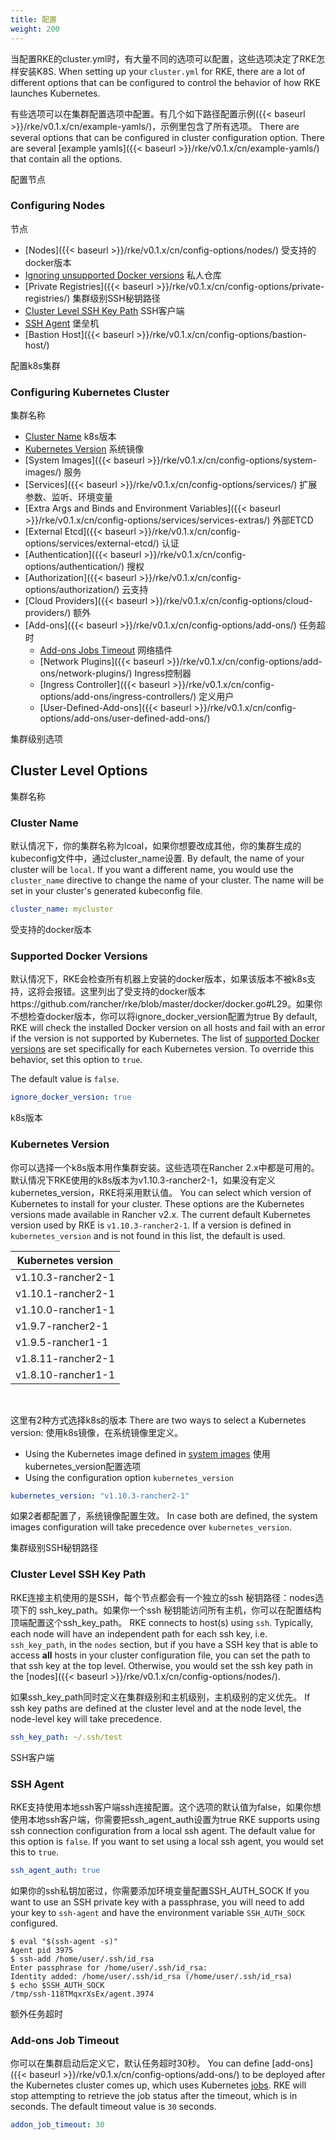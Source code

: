 ```yaml
---
title: 配置
weight: 200
---
```

当配置RKE的cluster.yml时，有大量不同的选项可以配置，这些选项决定了RKE怎样安装K8S.
When setting up your `cluster.yml` for RKE, there are a lot of different options that can be configured to control the behavior of how RKE launches Kubernetes.

有些选项可以在集群配置选项中配置。有几个如下路径配置示例({{< baseurl >}}/rke/v0.1.x/cn/example-yamls/)，示例里包含了所有选项。
There are several options that can be configured in cluster configuration option. There are several [example yamls]({{< baseurl >}}/rke/v0.1.x/cn/example-yamls/) that contain all the options.

配置节点
### Configuring Nodes
节点
* [Nodes]({{< baseurl >}}/rke/v0.1.x/cn/config-options/nodes/)
受支持的docker版本
* [Ignoring unsupported Docker versions](#supported-docker-versions)
私人仓库
* [Private Registries]({{< baseurl >}}/rke/v0.1.x/cn/config-options/private-registries/)
集群级别SSH秘钥路径
* [Cluster Level SSH Key Path](#cluster-level-ssh-key-path)
SSH客户端
* [SSH Agent](#ssh-agent)
堡垒机
* [Bastion Host]({{< baseurl >}}/rke/v0.1.x/cn/config-options/bastion-host/)


配置k8s集群
### Configuring Kubernetes Cluster
集群名称
* [Cluster Name](#cluster-name)
k8s版本
* [Kubernetes Version](#kubernetes-version)
系统镜像
* [System Images]({{< baseurl >}}/rke/v0.1.x/cn/config-options/system-images/)
服务
* [Services]({{< baseurl >}}/rke/v0.1.x/cn/config-options/services/)
扩展参数、监听、环境变量
* [Extra Args and Binds and Environment Variables]({{< baseurl >}}/rke/v0.1.x/cn/config-options/services/services-extras/)
外部ETCD
* [External Etcd]({{< baseurl >}}/rke/v0.1.x/cn/config-options/services/external-etcd/)
认证
* [Authentication]({{< baseurl >}}/rke/v0.1.x/cn/config-options/authentication/)
搜权
* [Authorization]({{< baseurl >}}/rke/v0.1.x/cn/config-options/authorization/)
云支持
* [Cloud Providers]({{< baseurl >}}/rke/v0.1.x/cn/config-options/cloud-providers/)
额外
* [Add-ons]({{< baseurl >}}/rke/v0.1.x/cn/config-options/add-ons/)
	任务超时
  * [Add-ons Jobs Timeout](#add-ons-jobs-timeout)
	网络插件
  * [Network Plugins]({{< baseurl >}}/rke/v0.1.x/cn/config-options/add-ons/network-plugins/)
	Ingress控制器
  * [Ingress Controller]({{< baseurl >}}/rke/v0.1.x/cn/config-options/add-ons/ingress-controllers/)
	定义用户
  * [User-Defined-Add-ons]({{< baseurl >}}/rke/v0.1.x/cn/config-options/add-ons/user-defined-add-ons/)

集群级别选项
## Cluster Level Options

集群名称
### Cluster Name

默认情况下，你的集群名称为lcoal，如果你想要改成其他，你的集群生成的kubeconfig文件中，通过cluster_name设置.
By default, the name of your cluster will be `local`. If you want a different name, you would use the `cluster_name` directive to change the name of your cluster. The name will be set in your cluster's generated kubeconfig file.

```yaml
cluster_name: mycluster
```
受支持的docker版本
### Supported Docker Versions

默认情况下，RKE会检查所有机器上安装的docker版本，如果该版本不被k8s支持，这将会报错。这里列出了受支持的docker版本https://github.com/rancher/rke/blob/master/docker/docker.go#L29。如果你不想检查docker版本，你可以将ignore_docker_version配置为true
By default, RKE will check the installed Docker version on all hosts and fail with an error if the version is not supported by Kubernetes. The list of [supported Docker versions](https://github.com/rancher/rke/blob/master/docker/docker.go#L29) are set specifically for each Kubernetes version. To override this behavior, set this option to `true`.

The default value is `false`.

```yaml
ignore_docker_version: true
```

k8s版本
### Kubernetes Version

你可以选择一个k8s版本用作集群安装。这些选项在Rancher 2.x中都是可用的。默认情况下RKE使用的k8s版本为v1.10.3-rancher2-1，如果没有定义kubernetes_version，RKE将采用默认值。
You can select which version of Kubernetes to install for your cluster. These options are the Kubernetes versions made available in Rancher v2.x. The current default Kubernetes version used by RKE is `v1.10.3-rancher2-1`. If a version is defined in `kubernetes_version` and is not found in this list, the default is used.

 Kubernetes version|
 -----------------|
 v1.10.3-rancher2-1|
 v1.10.1-rancher2-1|
 v1.10.0-rancher1-1|
 v1.9.7-rancher2-1|
 v1.9.5-rancher1-1|
 v1.8.11-rancher2-1|
 v1.8.10-rancher1-1|

<br>

这里有2种方式选择k8s的版本
There are two ways to select a Kubernetes version:
使用k8s镜像，在系统镜像里定义。
- Using the Kubernetes image defined in [system images](#rke-system-images)
使用kubernetes_version配置选项
- Using the configuration option `kubernetes_version`

```yaml
kubernetes_version: "v1.10.3-rancher2-1"
```
如果2者都配置了，系统镜像配置生效。
In case both are defined, the system images configuration will take precedence over `kubernetes_version`.

集群级别SSH秘钥路径
### Cluster Level SSH Key Path

RKE连接主机使用的是SSH，每个节点都会有一个独立的ssh 秘钥路径：nodes选项下的 ssh_key_path。如果你一个ssh 秘钥能访问所有主机，你可以在配置结构顶端配置这个ssh_key_path。
RKE connects to host(s) using `ssh`. Typically, each node will have an independent path for each ssh key, i.e. `ssh_key_path`, in the `nodes` section, but if you have a SSH key that is able to access **all** hosts in your cluster configuration file, you can set the path to that ssh key at the top level. Otherwise, you would set the ssh key path in the [nodes]({{< baseurl >}}/rke/v0.1.x/cn/config-options/nodes/).

如果ssh_key_path同时定义在集群级别和主机级别，主机级别的定义优先。
If ssh key paths are defined at the cluster level and at the node level, the node-level key will take precedence.

```yaml
ssh_key_path: ~/.ssh/test
```

SSH客户端
### SSH Agent

RKE支持使用本地ssh客户端ssh连接配置。这个选项的默认值为false，如果你想使用本地ssh客户端，你需要把ssh_agent_auth设置为true
RKE supports using ssh connection configuration from a local ssh agent. The default value for this option is `false`. If you want to set using a local ssh agent, you would set this to `true`.

```yaml
ssh_agent_auth: true
```
如果你的ssh私钥加密过，你需要添加环境变量配置SSH_AUTH_SOCK
If you want to use an SSH private key with a passphrase, you will need to add your key to `ssh-agent` and have the environment variable `SSH_AUTH_SOCK` configured.

```
$ eval "$(ssh-agent -s)"
Agent pid 3975
$ ssh-add /home/user/.ssh/id_rsa
Enter passphrase for /home/user/.ssh/id_rsa:
Identity added: /home/user/.ssh/id_rsa (/home/user/.ssh/id_rsa)
$ echo $SSH_AUTH_SOCK
/tmp/ssh-118TMqxrXsEx/agent.3974
```
额外任务超时
### Add-ons Job Timeout

你可以在集群启动后定义它，默认任务超时30秒。
You can define [add-ons]({{< baseurl >}}/rke/v0.1.x/cn/config-options/add-ons/) to be deployed after the Kubernetes cluster comes up, which uses Kubernetes [jobs](https://kubernetes.io/docs/concepts/workloads/controllers/jobs-run-to-completion/). RKE will stop attempting to retrieve the job status after the timeout, which is in seconds. The default timeout value is `30` seconds.

```yaml
addon_job_timeout: 30
```
